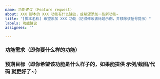 ```yaml
---
name: 功能建议 (Feature request)
about: XXX 脚本的 XXX 功能有什么建议，或希望添加一些新功能~
title: "[脚本名称] 希望添加 XXX 功能（记得修改该标题示例，并移除该括号提示）"
labels: 功能建议
assignees: ''

---
```


<!-- 注意：本项目已不再接受任何【新脚本请求】！ -->

<!-- [此处为注释内容] 请认真填写以下问题！如果太敷衍的话，可能会关闭该 Issues~ -->
<!-- [此处为注释内容] 无论添加修改什么功能，都需要消耗大量时间与精力，因此请确保该功能建议是大家都需要的，而不是只为了满足个人小众需求！ -->

<!-- [此处为注释内容] 如果是希望 [自动无缝翻页] 脚本添加某个网站的支持，那么就在下面 "功能需求" 处写上具体网页的 URL 地址，并一句话介绍网站。因为精力有限，目前主要维护现有规则，因此是否添加支持则看 网站类型 与 个人兴趣，不再全盘接受了~ -->

### 功能需求（即你要什么样的功能）
> 

### 预期目标（即你希望该功能是什么样子的，如果能提供 示例/截图/代码 就更好了~）
> 
